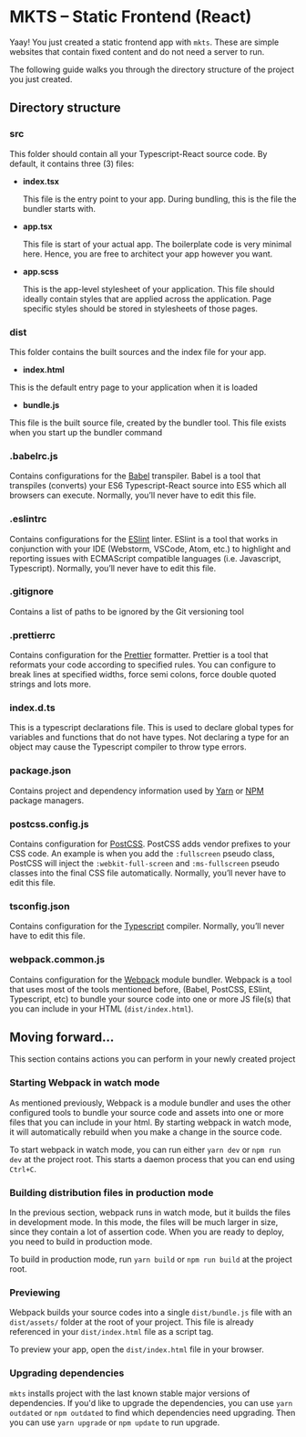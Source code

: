 # MKTS – Static Frontend (React)

Yaay! You just created a static frontend app with `mkts`. These are simple websites that contain fixed content and do
not need a server to run.

The following guide walks you through the directory structure of the project you just created.

## Directory structure

### src

This folder should contain all your Typescript-React source code. By default, it contains three (3) files:

-   **index.tsx**

    This file is the entry point to your app. During bundling, this is the file the bundler starts with.

-   **app.tsx**

    This file is start of your actual app. The boilerplate code is very minimal here. Hence, you are free to architect
    your app however you want.

-   **app.scss**

    This is the app-level stylesheet of your application. This file should ideally contain styles that are applied
    across the application. Page specific styles should be stored in stylesheets of those pages.

### dist

This folder contains the built sources and the index file for your app.

-   **index.html**

This is the default entry page to your application when it is loaded

-   **bundle.js**

This file is the built source file, created by the bundler tool. This file exists when you start up the bundler command

### .babelrc.js

Contains configurations for the [Babel](https://babeljs.io/) transpiler. Babel is a tool that transpiles (converts)
your ES6 Typescript-React source into ES5 which all browsers can execute. Normally, you’ll never have to edit this file.

### .eslintrc

Contains configurations for the [ESlint](https://eslint.org/) linter. ESlint is a tool that works in conjunction with
your IDE (Webstorm, VSCode, Atom, etc.) to highlight and reporting issues with ECMAScript compatible languages (i.e.
Javascript, Typescript). Normally, you’ll never have to edit this file.

### .gitignore

Contains a list of paths to be ignored by the Git versioning tool

### .prettierrc

Contains configuration for the [Prettier](https://prettier.io/) formatter. Prettier is a tool that reformats your code
according to specified rules. You can configure to break lines at specified widths, force semi colons, force double
quoted strings and lots more.

### index.d.ts

This is a typescript declarations file. This is used to declare global types for variables and functions that do not
have types. Not declaring a type for an object may cause the Typescript compiler to throw type errors.

### package.json

Contains project and dependency information used by [Yarn](https://yarnpkg.com/) or [NPM](http://npmjs.com/) package
managers.

### postcss.config.js

Contains configuration for [PostCSS](https://postcss.org/). PostCSS adds vendor prefixes to your CSS code. An example
is when you add the `:fullscreen` pseudo class, PostCSS will inject the `:webkit-full-screen` and `:ms-fullscreen`
pseudo classes into the final CSS file automatically. Normally, you’ll never have to edit this file.

### tsconfig.json

Contains configuration for the [Typescript](https://typescriptlang.org/) compiler. Normally, you’ll never have to edit
this file.

### webpack.common.js

Contains configuration for the [Webpack](https://webpack.js.org/) module bundler. Webpack is a tool that uses most of
the tools mentioned before, (Babel, PostCSS, ESlint, Typescript, etc) to bundle your source code into one or more JS
file(s) that you can include in your HTML (`dist/index.html`).

## Moving forward...

This section contains actions you can perform in your newly created project

### Starting Webpack in watch mode

As mentioned previously, Webpack is a module bundler and uses the other configured tools to bundle your source code and
assets into one or more files that you can include in your html. By starting webpack in watch mode, it will
automatically rebuild when you make a change in the source code.

To start webpack in watch mode, you can run either `yarn dev` or `npm run dev` at the project root. This starts a
daemon process that you can end using `Ctrl+C`.

### Building distribution files in production mode

In the previous section, webpack runs in watch mode, but it builds the files in development mode. In this mode, the
files will be much larger in size, since they contain a lot of assertion code. When you are ready to deploy, you need
to build in production mode.

To build in production mode, run `yarn build` or `npm run build` at the project root.

### Previewing

Webpack builds your source codes into a single `dist/bundle.js` file with an `dist/assets/` folder at the root of your
project. This file is already referenced in your `dist/index.html` file as a script tag.

To preview your app, open the `dist/index.html` file in your browser.

### Upgrading dependencies

`mkts` installs project with the last known stable major versions of dependencies. If you'd like to upgrade the
dependencies, you can use `yarn outdated` or `npm outdated` to find which dependencies need upgrading. Then you can use
`yarn upgrade` or `npm update` to run upgrade.
